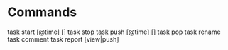 
Commands
========

task start <name> [@time] [<comment>]
task stop
task push <name> [@time] [<comment>]
task pop
task rename <newname>
task comment <text>
task report [view|push]

